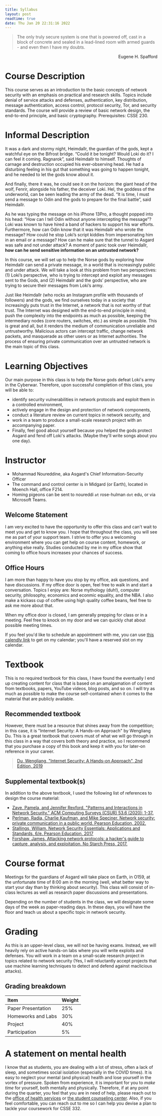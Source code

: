 ```yaml
---
title: Syllabus
layout: post
readtime: true
date: Thu Jan 20 22:31:16 2022 
---
```



> The only truly secure system is one that is powered off, cast in a block of
  concrete and sealed in a lead-lined room with armed guards - and even then I
  have my doubts.
  <div style="text-align:right;">Eugene H. Spafford </div>


# Course Description

This course serves as an introduction to the basic concepts of network security
with an emphasis on practical and research skills. Topics include denial of
service attacks and defenses, authentication, key distribution, message
authentication, access control, protocol security, Tor, and security standards.
The course will provide a review of basic network design, the end-to-end
principle, and basic cryptography. Prerequisites: CSSE 230. 

# Informal Description

It was a dark and stormy night, Heimdallr, the guardian of the gods, kept a
watchful eye on the Bifrost bridge. “Could it be tonight? Would Loki do it? I
can feel it coming. Ragnarok”, said Heimdallr to himself. Thoughts of carnage
and destruction occupied his ever-observing head. He had a disturbing feeling in
his gut that something was going to happen tonight, and he needed to let the
gods know about it.

And finally, there it was, he could see it on the horizon: the giant head of the
wolf, Fenrir, alongside his father, the deceiver Loki. Hel, the goddess of the
underworld, can be seen leading the army of the dead. “It is time, I must send a
message to Odin and the gods to prepare for the final battle”, said Heimdallr. 

As he was typing the message on his iPhone 13Pro, a thought popped into his
head: “How can I tell Odin without anyone intercepting the message”? Loki was
known to have hired a band of hackers to support his war efforts. Furthermore,
how can Odin know that it was Heimdallr who wrote the message?  How could he
stop Loki’s script kiddies from impersonating him in an email or a message? How
can he make sure that the tunnel to Asgard was safe and not under attack? A
moment of panic took over Heimdallr, **how can he send sensitive information on
an untrusted network?**

In this course, we will set up to help the Norse gods by exploring how Heimdallr
can send a private message, in a world that is increasingly public and under
attack. We will take a look at this problem from two perspectives: (1) Loki’s
perspective, who is trying to intercept and exploit any messages sent to the
Gods, and (2) Heimdallr and the gods’ perspective, who are trying to secure
their messages from Loki’s army. 

Just like Heimdallr (who rocks an Instagram profile with thousands of followers)
and the gods, we find ourselves today in a society that increasingly puts trust
in the Internet, a network that is not worthy of that trust. The Internet was
designed with the end-to-end principle in mind; push the complexity into the
endpoints as much as possible, keeping the intermediary nodes (core routers,
switches, etc.) as simple as possible. This is great and all, but it renders the
medium of communication unreliable and untrustworthy. Malicious actors can
intercept traffic, change network packets, and masquerade as other users or as
Internet authorities. The process of ensuring private communication over an
untrusted network is the main topic of this class. 

# Learning Objectives

Our main purpose in this class is to help the Norse gods defeat Loki's army in
the Cyberwar. Therefore, upon successful completion of this class, you will be
able to:

- identify security vulnerabilities in network protocols and exploit them in a
controlled environment,
- actively engage in the design and protection of network components,
- conduct a literature review on current topics in network security, and
- work in a team to produce a small-scale research project with an accompanying
paper. 
- Finally, feel good about yourself because you helped the gods protect Asgard
and fend off Loki's attacks. (Maybe they'll write songs about you one day).

# Instructor

- Mohammad Noureddine, aka Asgard's Chief Information-Security Officer
- The command and control center is in Midgard (or Earth), located in Moench
  Hall, office F214.
- Homing pigeons can be sent to noureddi `at` rose-hulman `dot` edu, or via
  Microsoft Teams.  

## Welcome Statement

I am very excited to have the opportunity to offer this class and can't wait to
meet you and get to know you. I hope that throughout the class, you will see me
as part of your support team. I strive to offer you a welcoming environment
where you can get help on course content, homework, or anything else really.
Studies conducted by me in my office show that coming to office hours increases
your chances of success.

## Office Hours

I am more than happy to have you stop by my office, ask questions, and have
discussions. If my office door is open, feel free to walk in and start a
conversation. Topics I enjoy are: Norse mythology (duh!), computer security,
philosophy, economics and econmic equality, and the NBA. I also make a kickass
cup of coffee using high quality coffee beans, feel free to ask me more about
that. 

When my office door is closed, I am generally prepping for class or in a
meeting. Feel free to knock on my door and we can quickly chat about possible
meeting times. 

If you feel you'd like to schedule an appointment with me, you can use [this
calendly link](https://calendly.com/mnoureddine/office-hours) to get on my
calendar; you'll have a reserved slot on my calendar. 

# Textbook

This is no required textbook for this class, I have found the eventually I end
up creating content for class that is based on an amalgamation of content from
textbooks, papers, YouTube videos, blog posts, and so on. I will try as much as
possible to make the course self-contained when it comes to the material that
are publicly available.

## Recommended textbook

However, there must be a resource that shines away from the competition; in this
case, it is "Internet Security: A Hands-on Approach" by Wengliang Du. This is a
great textbook that covers must of what we will go through in this class in a
way that covers both theory and practice, so I recommend that you purchase a
copy of this book and keep it with you for later-on reference in your career.

> [Du, Wengliang, "Internet Security: A Hands-on Approach", 2nd Edition,
  2019](https://www.amazon.com/gp/product/1733003916?ref=ppx_pt2_dt_b_prod_image)


## Supplemental textbook(s)

In addition to the above textbook, I used the following list of references to
design the course material:

- [Zave, Pamela, and Jennifer Rexford. "Patterns and Interactions in Network
Security." ACM Computing Surveys (CSUR) 53.6 (2020): 1-37.](https://dl.acm.org/doi/pdf/10.1145/3417988?casa_token=QX4l42HmCnQAAAAA:I6tqA4MwoDt0_dqROuUBh7z-uYNYTkkGMcdyIPNPmaVoRyAeziusxywD2lMObUNdp1WaFrfUxgw)
- [Perlman, Radia, Charlie Kaufman, and Mike Speciner. Network security: private
communication in a public world. Pearson Education,
2002.](https://www.pearson.com/us/higher-education/program/Kaufman-Network-Security-Private-Communication-in-a-Public-World-2nd-Edition/PGM188104.html)
- [Stallings, William. Network Security Essentials: Applications and Standards,
6/e. Pearson Education,  2017](https://www.pearson.com/us/higher-education/program/Stallings-Network-Security-Essentials-Applications-and-Standards-6th-Edition/PGM337626.html)
- [Forshaw, James. Attacking network protocols: a hacker's guide to capture,
analysis, and exploitation. No Starch Press, 2017.](https://www.google.com/books/edition/Attacking_Network_Protocols/EVv6DwAAQBAJ?hl=en&gbpv=0)

# Course format

Meetings for the guardians of Asgard will take place on Earth, in O159, at the
unfortunate time of 8:00 am in the morning (well, what better way to start your
day than by thinking about security).  This class will consist of in-class
lectures as well as research paper discussions and presentations. 

Depending on the number of students in the class, we will designate some days of
the week as paper-reading days. In these days, you will have the floor and teach
us about a specific topic in network security. 

# Grading

As this is an upper-level class, we will not be having exams. Instead, we will
heavily rely on active hands-on labs where you will write exploits and defenses.
You will work in a team on a small-scale research project in topics related to
network security (Yes, I will reluctantly accept projects that use machine
learning techniques to detect and defend against maclicious attacks). 

## Grading breakdown

| Item                  | Weight |
| :-------------------- | :----- |
| Paper Presentation    | 25%    |
| Homeworks and Labs    | 30%    |
| Project               | 40%    |
| Participation         | 5%     |

# A statement on mental health

I know that as students, you are dealing with a lot of stress, often a lack of
sleep, and sometimes social isolation (especially in the COVID times). It is
easy to neglect your mental (and physical) health and lose yourself in the
vortex of pressure. Spoken from experience, it is important for you to *make
time* for yourself, both mentally and physically. Therefore, if at any point
during the quarter, you feel that you are in need of help, please reach out to
the [office of health
services](https://www.rose-hulman.edu/campus-life/student-services/wellness-and-health-services/health-services/index.html)
or [the student counseling
center](https://www.rose-hulman.edu/campus-life/student-services/wellness-and-health-services/counseling-services/index.html).
Also, if you feel comfortable, you can reach out to me so I can help you
devise a plan to tackle your coursework for CSSE 332. 
